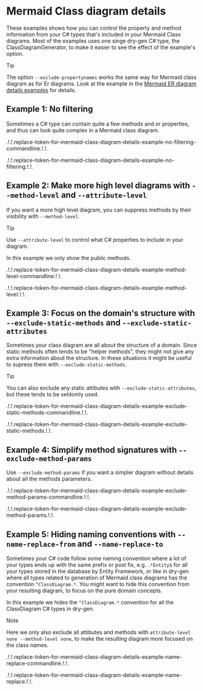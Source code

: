 <!--
.!.!.replace-token-for-autogenerated-by-docs-warning.!.!.
.!.!.replace-token-for-autogenerated-by-docs-source.!.!.
-->
# Mermaid Class diagram details

These examples shows how you can control the property and method information from your C# types that's included in your Mermaid Class diagrams. Most of the examples uses one singe dry-gen C# type, the ClassDiagramGenerator, to make it easier to see the effect of the example's option.

>[!TIP]
>The option `--exclude-propertynames` works the same way for Mermaid class diagram as for Er diagrams. Look at the example in the [Mermaid ER diagram details examples](./mermaid-er-diagram-details.md) for details.

## Example 1: No filtering

Sometimes a C# type can contain quite a few methods and or properties, and thus can look quite complex in a Mermaid class diagram.

.!.!.replace-token-for-mermaid-class-diagram-details-example-no-filtering-commandline.!.!.

.!.!.replace-token-for-mermaid-class-diagram-details-example-no-filtering.!.!.

## Example 2: Make more high level diagrams with `--method-level` and `--attribute-level`

If you want a more high level diagram, you can suppress methods by their visibility with `--method-level`.

>[!TIP]
>Use `--attribute-level` to control what C# properties to include in your diagram.

In this example we only show the public methods.

.!.!.replace-token-for-mermaid-class-diagram-details-example-method-level-commandline.!.!.

.!.!.replace-token-for-mermaid-class-diagram-details-example-method-level.!.!.

## Example 3: Focus on the domain's structure with `--exclude-static-methods` and `--exclude-static-attributes`

Sometimes your class diagram are all about the structure of a domain. Since static methods often tends to be "helper methods", they might not give any extra information about the structure. In these situations it might be useful to supress them with `--exclude-static-methods`.

>[!TIP]
>You can also exclude any static attibutes with `--exclude-static-attributes`, but these tends to be seldomly used.

.!.!.replace-token-for-mermaid-class-diagram-details-example-exclude-static-methods-commandline.!.!.

.!.!.replace-token-for-mermaid-class-diagram-details-example-exclude-static-methods.!.!.

## Example 4: Simplify method signatures with `--exclude-method-params`

Use `--exclude-method-params` if you want a simpler diagram without details about all the methods parameters.

.!.!.replace-token-for-mermaid-class-diagram-details-example-exclude-method-params-commandline.!.!.

.!.!.replace-token-for-mermaid-class-diagram-details-example-exclude-method-params.!.!.

## Example 5: Hiding naming conventions with `--name-replace-from` and `--name-replace-to`

Sometimes your C# code follow some naming convention where a lot of your types ends up with the same prefix or post fix, e.g. `.*Entity$` for all your types stored in the database by Entity Framework, or like in dry-gen where all types related to generation of Mermaid class diagrams has the convention `^ClassDiagram.*`. You might want to hide this convention from your resulting diagram, to focus on the pure domain concepts.

In this example we hides the `^ClassDiagram.*` convention for all the ClassDiagram C# types in dry-gen.

>[!NOTE]
>Here we only also exclude all attibutes and methods with `attribute-level none --method-level none`, to make the resulting diagram more focused on the class names.

.!.!.replace-token-for-mermaid-class-diagram-details-example-name-replace-commandline.!.!.

.!.!.replace-token-for-mermaid-class-diagram-details-example-name-replace.!.!.
